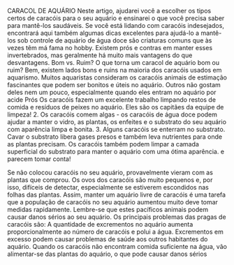 CARACOL DE AQUÁRIO
Neste artigo, ajudarei você a escolher os tipos certos de caracóis para o seu aquário e ensinarei o que você precisa saber para mantê-los saudáveis. Se você está lidando com caracóis indesejados, encontrará aqui também algumas dicas excelentes para ajudá-lo a mantê-los sob controle de aquário de água doce são criaturas comuns que às vezes têm má fama no hobby. Existem prós e contras em manter esses invertebrados, mas geralmente há muito mais vantagens do que desvantagens.
Bom vs. Ruim? O que torna um caracol de aquário bom ou ruim? Bem, existem lados bons e ruins na maioria dos caracóis usados em aquarismo.                      Muitos aquaristas consideram os caracóis animais de estimação fascinantes que podem ser bonitos e úteis no aquário. Outros não gostam deles nem um pouco, especialmente quando eles entram no aquário por acide Prós
Os caracóis fazem um excelente trabalho limpando restos de comida e resíduos de peixes no aquário. Eles são os capitães da equipe de limpeza!
2. Os caracóis comem algas - os caracóis de água doce podem ajudar a manter o vidro, as plantas, os enfeites e o substrato do seu aquário com aparência limpa e bonita.
3. Alguns caracóis se enterram no substrato. Cavar o substrato libera gases presos e também leva nutrientes para onde as plantas precisam. Os caracóis também podem limpar a camada superficial do substrato para manter o aquário com uma ótima aparência.
e parecem tomar conta!   

 Se não colocou caracóis no seu aquário, provavelmente vieram com as plantas que comprou. Os ovos dos caracóis são muito pequenos e, por isso, difíceis de detectar, especialmente se estiverem escondidos nas folhas das plantas. Assim, manter um aquário livre de caracóis é uma tarefa que a população de caracóis no seu aquário aumentou muito deve tomar medidas rapidamente. Lembre-se que estes pacíficos animais podem causar danos sérios ao seu aquário.
Os principais problemas das pragas de caracóis são:
A quantidade de excrementos no aquário aumenta proporcionalmente ao número de caracóis e polui a água.
Excrementos em excesso podem causar problemas de saúde aos outros habitantes do aquário.
Quando os caracóis não encontram comida suficiente na água, vão alimentar-se das plantas do aquário, o que pode causar danos sérios
